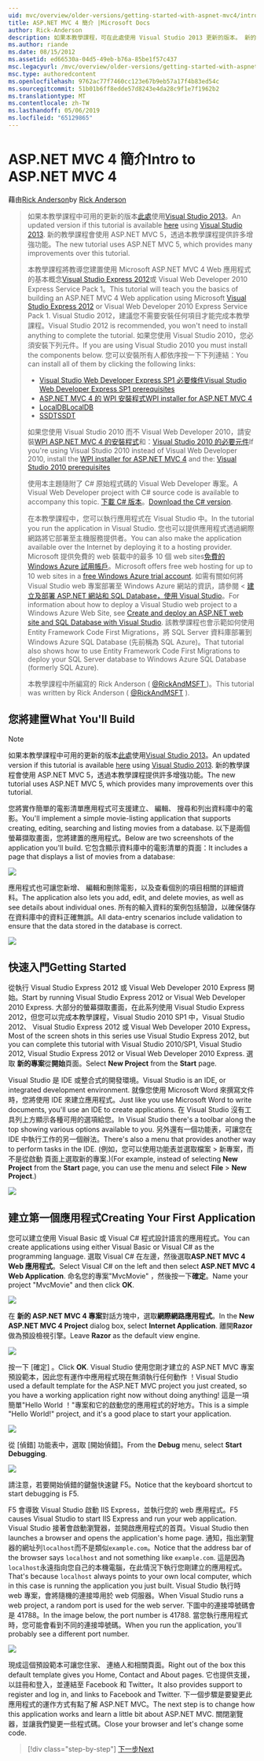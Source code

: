 ```yaml
---
uid: mvc/overview/older-versions/getting-started-with-aspnet-mvc4/intro-to-aspnet-mvc-4
title: ASP.NET MVC 4 簡介 |Microsoft Docs
author: Rick-Anderson
description: 如果本教學課程，可在此處使用 Visual Studio 2013 更新的版本。 新的教學課程會使用 ASP.NET MVC 5，可提供許多增強功能，透過 t...
ms.author: riande
ms.date: 08/15/2012
ms.assetid: ed66530a-04d5-49eb-b76a-85be1f57c437
msc.legacyurl: /mvc/overview/older-versions/getting-started-with-aspnet-mvc4/intro-to-aspnet-mvc-4
msc.type: authoredcontent
ms.openlocfilehash: 9762ac77f7460cc123e67b9eb57a17f4b83ed54c
ms.sourcegitcommit: 51b01b6ff8edde57d8243e4da28c9f1e7f1962b2
ms.translationtype: MT
ms.contentlocale: zh-TW
ms.lasthandoff: 05/06/2019
ms.locfileid: "65129865"
---
```

# <a name="intro-to-aspnet-mvc-4"></a><span data-ttu-id="be622-104">ASP.NET MVC 4 簡介</span><span class="sxs-lookup"><span data-stu-id="be622-104">Intro to ASP.NET MVC 4</span></span>

<span data-ttu-id="be622-105">藉由[Rick Anderson]((https://twitter.com/RickAndMSFT))</span><span class="sxs-lookup"><span data-stu-id="be622-105">by [Rick Anderson]((https://twitter.com/RickAndMSFT))</span></span>

> <span data-ttu-id="be622-106">如果本教學課程中可用的更新的版本[此處](../../getting-started/introduction/getting-started.md)使用[Visual Studio 2013](https://my.visualstudio.com/Downloads?q=visual%20studio%202013)。</span><span class="sxs-lookup"><span data-stu-id="be622-106">An updated version if this tutorial is available [here](../../getting-started/introduction/getting-started.md) using [Visual Studio 2013](https://my.visualstudio.com/Downloads?q=visual%20studio%202013).</span></span> <span data-ttu-id="be622-107">新的教學課程會使用 ASP.NET MVC 5，透過本教學課程提供許多增強功能。</span><span class="sxs-lookup"><span data-stu-id="be622-107">The new tutorial uses ASP.NET MVC 5, which provides many improvements over this tutorial.</span></span>
>
> <span data-ttu-id="be622-108">本教學課程將教導您建置使用 Microsoft ASP.NET MVC 4 Web 應用程式的基本概念[Visual Studio Express 2012](https://www.microsoft.com/visualstudio/11/products/express)或 Visual Web Developer 2010 Express Service Pack 1。</span><span class="sxs-lookup"><span data-stu-id="be622-108">This tutorial will teach you the basics of building an ASP.NET MVC 4 Web application using Microsoft [Visual Studio Express 2012](https://www.microsoft.com/visualstudio/11/products/express) or Visual Web Developer 2010 Express Service Pack 1.</span></span> <span data-ttu-id="be622-109">Visual Studio 2012，建議您不需要安裝任何項目才能完成本教學課程。</span><span class="sxs-lookup"><span data-stu-id="be622-109">Visual Studio 2012 is recommended, you won't need to install anything to complete the tutorial.</span></span> <span data-ttu-id="be622-110">如果您使用 Visual Studio 2010，您必須安裝下列元件。</span><span class="sxs-lookup"><span data-stu-id="be622-110">If you are using Visual Studio 2010 you must install the components below.</span></span> <span data-ttu-id="be622-111">您可以安裝所有人都依序按一下下列連結：</span><span class="sxs-lookup"><span data-stu-id="be622-111">You can install all of them by clicking the following links:</span></span>
>
> - [<span data-ttu-id="be622-112">Visual Studio Web Developer Express SP1 必要條件</span><span class="sxs-lookup"><span data-stu-id="be622-112">Visual Studio Web Developer Express SP1 prerequisites</span></span>](https://www.microsoft.com/web/gallery/install.aspx?appid=VWD2010SP1Pack)
> - [<span data-ttu-id="be622-113">ASP.NET MVC 4 的 WPI 安裝程式</span><span class="sxs-lookup"><span data-stu-id="be622-113">WPI installer for ASP.NET MVC 4</span></span>](https://go.microsoft.com/fwlink/?LinkId=243392)
> - [<span data-ttu-id="be622-114">LocalDB</span><span class="sxs-lookup"><span data-stu-id="be622-114">LocalDB</span></span>](https://www.microsoft.com/web/gallery/install.aspx?appid=SQLLocalDBOnly_11_0)
> - [<span data-ttu-id="be622-115">SSDT</span><span class="sxs-lookup"><span data-stu-id="be622-115">SSDT</span></span>](https://blogs.msdn.com/b/rickandy/archive/2012/08/02/installing-and-using-sql-server-data-tools-ssdt-on-visual-studio-2010-and-vwd.aspx)
>
> <span data-ttu-id="be622-116">如果您使用 Visual Studio 2010 而不 Visual Web Developer 2010，請安裝[WPI ASP.NET MVC 4 的安裝程式](https://go.microsoft.com/fwlink/?LinkId=243392)和：[Visual Studio 2010 的必要元件](https://www.microsoft.com/web/gallery/install.aspx?appsxml=&amp;appid=VS2010SP1Pack)</span><span class="sxs-lookup"><span data-stu-id="be622-116">If you're using Visual Studio 2010 instead of Visual Web Developer 2010, install the [WPI installer for ASP.NET MVC 4](https://go.microsoft.com/fwlink/?LinkId=243392) and the: [Visual Studio 2010 prerequisites](https://www.microsoft.com/web/gallery/install.aspx?appsxml=&amp;appid=VS2010SP1Pack)</span></span>
>
> <span data-ttu-id="be622-117">使用本主題隨附了 C# 原始程式碼的 Visual Web Developer 專案。</span><span class="sxs-lookup"><span data-stu-id="be622-117">A Visual Web Developer project with C# source code is available to accompany this topic.</span></span> <span data-ttu-id="be622-118">[下載 C# 版本](https://code.msdn.microsoft.com/Intro-to-ASPNET-MVC-4-61d0219d/file/114480/1/MvcMovie.zip)。</span><span class="sxs-lookup"><span data-stu-id="be622-118">[Download the C# version](https://code.msdn.microsoft.com/Intro-to-ASPNET-MVC-4-61d0219d/file/114480/1/MvcMovie.zip).</span></span>
>
> <span data-ttu-id="be622-119">在本教學課程中，您可以執行應用程式在 Visual Studio 中。</span><span class="sxs-lookup"><span data-stu-id="be622-119">In the tutorial you run the application in Visual Studio.</span></span> <span data-ttu-id="be622-120">您也可以提供應用程式透過網際網路將它部署至主機服務提供者。</span><span class="sxs-lookup"><span data-stu-id="be622-120">You can also make the application available over the Internet by deploying it to a hosting provider.</span></span> <span data-ttu-id="be622-121">Microsoft 提供免費的 web 裝載中的最多 10 個 web sites[免費的 Windows Azure 試用帳戶](https://www.windowsazure.com/pricing/free-trial/?WT.mc_id=A443DD604)。</span><span class="sxs-lookup"><span data-stu-id="be622-121">Microsoft offers free web hosting for up to 10 web sites in a [free Windows Azure trial account](https://www.windowsazure.com/pricing/free-trial/?WT.mc_id=A443DD604).</span></span> <span data-ttu-id="be622-122">如需有關如何將 Visual Studio web 專案部署至 Windows Azure 網站的資訊，請參閱 <<c0> [ 建立及部署 ASP.NET 網站和 SQL Database，使用 Visual Studio](https://docs.microsoft.com/dotnet/azure/)。</span><span class="sxs-lookup"><span data-stu-id="be622-122">For information about how to deploy a Visual Studio web project to a Windows Azure Web Site, see [Create and deploy an ASP.NET web site and SQL Database with Visual Studio](https://docs.microsoft.com/dotnet/azure/).</span></span> <span data-ttu-id="be622-123">該教學課程也會示範如何使用 Entity Framework Code First Migrations，將 SQL Server 資料庫部署到 Windows Azure SQL Database (先前稱為 SQL Azure)。</span><span class="sxs-lookup"><span data-stu-id="be622-123">That tutorial also shows how to use Entity Framework Code First Migrations to deploy your SQL Server database to Windows Azure SQL Database (formerly SQL Azure).</span></span>
>
> <span data-ttu-id="be622-124">本教學課程中所編寫的 Rick Anderson ( [ @RickAndMSFT ](https://twitter.com/#!/RickAndMSFT) )。</span><span class="sxs-lookup"><span data-stu-id="be622-124">This tutorial was written by Rick Anderson ( [@RickAndMSFT](https://twitter.com/#!/RickAndMSFT) ).</span></span>

## <a name="what-youll-build"></a><span data-ttu-id="be622-125">您將建置</span><span class="sxs-lookup"><span data-stu-id="be622-125">What You'll Build</span></span>

> [!NOTE]
> <span data-ttu-id="be622-126">如果本教學課程中可用的更新的版本[此處](../../getting-started/introduction/getting-started.md)使用[Visual Studio 2013](https://my.visualstudio.com/Downloads?q=visual%20studio%202013)。</span><span class="sxs-lookup"><span data-stu-id="be622-126">An updated version if this tutorial is available [here](../../getting-started/introduction/getting-started.md) using [Visual Studio 2013](https://my.visualstudio.com/Downloads?q=visual%20studio%202013).</span></span> <span data-ttu-id="be622-127">新的教學課程會使用 ASP.NET MVC 5，透過本教學課程提供許多增強功能。</span><span class="sxs-lookup"><span data-stu-id="be622-127">The new tutorial uses ASP.NET MVC 5, which provides many improvements over this tutorial.</span></span>

<span data-ttu-id="be622-128">您將實作簡單的電影清單應用程式可支援建立、 編輯、 搜尋和列出資料庫中的電影。</span><span class="sxs-lookup"><span data-stu-id="be622-128">You'll implement a simple movie-listing application that supports creating, editing, searching and listing movies from a database.</span></span> <span data-ttu-id="be622-129">以下是兩個螢幕擷取畫面，您將建置的應用程式。</span><span class="sxs-lookup"><span data-stu-id="be622-129">Below are two screenshots of the application you'll build.</span></span> <span data-ttu-id="be622-130">它包含顯示資料庫中的電影清單的頁面：</span><span class="sxs-lookup"><span data-stu-id="be622-130">It includes a page that displays a list of movies from a database:</span></span>

![](intro-to-aspnet-mvc-4/_static/image1.png)

<span data-ttu-id="be622-131">應用程式也可讓您新增、 編輯和刪除電影，以及查看個別的項目相關的詳細資料。</span><span class="sxs-lookup"><span data-stu-id="be622-131">The application also lets you add, edit, and delete movies, as well as see details about individual ones.</span></span> <span data-ttu-id="be622-132">所有的輸入資料的案例包括驗證，以確保儲存在資料庫中的資料正確無誤。</span><span class="sxs-lookup"><span data-stu-id="be622-132">All data-entry scenarios include validation to ensure that the data stored in the database is correct.</span></span>

![](intro-to-aspnet-mvc-4/_static/image2.png)

## <a name="getting-started"></a><span data-ttu-id="be622-133">快速入門</span><span class="sxs-lookup"><span data-stu-id="be622-133">Getting Started</span></span>

<span data-ttu-id="be622-134">從執行 Visual Studio Express 2012 或 Visual Web Developer 2010 Express 開始。</span><span class="sxs-lookup"><span data-stu-id="be622-134">Start by running Visual Studio Express 2012 or Visual Web Developer 2010 Express.</span></span> <span data-ttu-id="be622-135">大部分的螢幕擷取畫面，在此系列使用 Visual Studio Express 2012，但您可以完成本教學課程，Visual Studio 2010 SP1 中，Visual Studio 2012、 Visual Studio Express 2012 或 Visual Web Developer 2010 Express。</span><span class="sxs-lookup"><span data-stu-id="be622-135">Most of the screen shots in this series use Visual Studio Express 2012, but you can complete this tutorial with Visual Studio 2010/SP1, Visual Studio 2012, Visual Studio Express 2012 or Visual Web Developer 2010 Express.</span></span> <span data-ttu-id="be622-136">選取 **新的專案**從**開始**頁面。</span><span class="sxs-lookup"><span data-stu-id="be622-136">Select **New Project** from the **Start** page.</span></span>

<span data-ttu-id="be622-137">Visual Studio 是 IDE 或整合式的開發環境。</span><span class="sxs-lookup"><span data-stu-id="be622-137">Visual Studio is an IDE, or integrated development environment.</span></span> <span data-ttu-id="be622-138">就像您使用 Microsoft Word 來撰寫文件時，您將使用 IDE 來建立應用程式。</span><span class="sxs-lookup"><span data-stu-id="be622-138">Just like you use Microsoft Word to write documents, you'll use an IDE to create applications.</span></span> <span data-ttu-id="be622-139">在 Visual Studio 沒有工具列上方顯示各種可用的選項給您。</span><span class="sxs-lookup"><span data-stu-id="be622-139">In Visual Studio there's a toolbar along the top showing various options available to you.</span></span> <span data-ttu-id="be622-140">另外還有一個功能表，可讓您在 IDE 中執行工作的另一個辦法。</span><span class="sxs-lookup"><span data-stu-id="be622-140">There's also a menu that provides another way to perform tasks in the IDE.</span></span> <span data-ttu-id="be622-141">(例如，您可以使用功能表並選取檔案 &gt; 新專案，而不是從啟動 頁面上選取新的專案.)</span><span class="sxs-lookup"><span data-stu-id="be622-141">(For example, instead of selecting **New Project** from the **Start** page, you can use the menu and select **File** &gt; **New Project**.)</span></span>

![](intro-to-aspnet-mvc-4/_static/image3.png)

## <a name="creating-your-first-application"></a><span data-ttu-id="be622-142">建立第一個應用程式</span><span class="sxs-lookup"><span data-stu-id="be622-142">Creating Your First Application</span></span>

<span data-ttu-id="be622-143">您可以建立使用 Visual Basic 或 Visual C# 程式設計語言的應用程式。</span><span class="sxs-lookup"><span data-stu-id="be622-143">You can create applications using either Visual Basic or Visual C# as the programming language.</span></span> <span data-ttu-id="be622-144">選取 Visual C# 在左邊，然後選取**ASP.NET MVC 4 Web 應用程式**。</span><span class="sxs-lookup"><span data-stu-id="be622-144">Select Visual C# on the left and then select **ASP.NET MVC 4 Web Application**.</span></span> <span data-ttu-id="be622-145">命名您的專案&quot;MvcMovie&quot; ，然後按一下**確定**。</span><span class="sxs-lookup"><span data-stu-id="be622-145">Name your project &quot;MvcMovie&quot; and then click **OK**.</span></span>

![](intro-to-aspnet-mvc-4/_static/image4.png)

<span data-ttu-id="be622-146">在 **新的 ASP.NET MVC 4 專案**對話方塊中，選取**網際網路應用程式**。</span><span class="sxs-lookup"><span data-stu-id="be622-146">In the **New ASP.NET MVC 4 Project** dialog box, select **Internet Application**.</span></span> <span data-ttu-id="be622-147">離開**Razor**做為預設檢視引擎。</span><span class="sxs-lookup"><span data-stu-id="be622-147">Leave **Razor** as the default view engine.</span></span>

![](intro-to-aspnet-mvc-4/_static/image5.png)

<span data-ttu-id="be622-148">按一下 [確定] 。</span><span class="sxs-lookup"><span data-stu-id="be622-148">Click **OK**.</span></span> <span data-ttu-id="be622-149">Visual Studio 使用您剛才建立的 ASP.NET MVC 專案預設範本，因此您有運作中應用程式現在無須執行任何動作 ！</span><span class="sxs-lookup"><span data-stu-id="be622-149">Visual Studio used a default template for the ASP.NET MVC project you just created, so you have a working application right now without doing anything!</span></span> <span data-ttu-id="be622-150">這是一項簡單&quot;Hello World ！&quot;專案和它的啟動您的應用程式的好地方。</span><span class="sxs-lookup"><span data-stu-id="be622-150">This is a simple &quot;Hello World!&quot; project, and it's a good place to start your application.</span></span>

![](intro-to-aspnet-mvc-4/_static/image6.png)

<span data-ttu-id="be622-151">從 [偵錯] 功能表中，選取 [開始偵錯]。</span><span class="sxs-lookup"><span data-stu-id="be622-151">From the **Debug** menu, select **Start Debugging**.</span></span>

![](intro-to-aspnet-mvc-4/_static/image7.png)

<span data-ttu-id="be622-152">請注意，若要開始偵錯的鍵盤快速鍵 F5。</span><span class="sxs-lookup"><span data-stu-id="be622-152">Notice that the keyboard shortcut to start debugging is F5.</span></span>

<span data-ttu-id="be622-153">F5 會導致 Visual Studio 啟動 IIS Express，並執行您的 web 應用程式。</span><span class="sxs-lookup"><span data-stu-id="be622-153">F5 causes Visual Studio to start IIS Express and run your web application.</span></span> <span data-ttu-id="be622-154">Visual Studio 接著會啟動瀏覽器，並開啟應用程式的首頁。</span><span class="sxs-lookup"><span data-stu-id="be622-154">Visual Studio then launches a browser and opens the application's home page.</span></span> <span data-ttu-id="be622-155">通知，指出瀏覽器的網址列`localhost`而不是類似`example.com`。</span><span class="sxs-lookup"><span data-stu-id="be622-155">Notice that the address bar of the browser says `localhost` and not something like `example.com`.</span></span> <span data-ttu-id="be622-156">這是因為`localhost`永遠指向您自己的本機電腦，在此情況下執行您剛建立的應用程式。</span><span class="sxs-lookup"><span data-stu-id="be622-156">That's because `localhost` always points to your own local computer, which in this case is running the application you just built.</span></span> <span data-ttu-id="be622-157">Visual Studio 執行時 web 專案，會將隨機的連接埠用於 web 伺服器。</span><span class="sxs-lookup"><span data-stu-id="be622-157">When Visual Studio runs a web project, a random port is used for the web server.</span></span> <span data-ttu-id="be622-158">下圖中的連接埠號碼會是 41788。</span><span class="sxs-lookup"><span data-stu-id="be622-158">In the image below, the port number is 41788.</span></span> <span data-ttu-id="be622-159">當您執行應用程式時，您可能會看到不同的連接埠號碼。</span><span class="sxs-lookup"><span data-stu-id="be622-159">When you run the application, you'll probably see a different port number.</span></span>

![](intro-to-aspnet-mvc-4/_static/image8.png)

<span data-ttu-id="be622-160">現成這個預設範本可讓您住家、 連絡人和相關頁面。</span><span class="sxs-lookup"><span data-stu-id="be622-160">Right out of the box this default template gives you Home, Contact and About pages.</span></span> <span data-ttu-id="be622-161">它也提供支援，以註冊和登入，並連結至 Facebook 和 Twitter。</span><span class="sxs-lookup"><span data-stu-id="be622-161">It also provides support to register and log in, and links to Facebook and Twitter.</span></span> <span data-ttu-id="be622-162">下一個步驟是要變更此應用程式的運作方式有點了解 ASP.NET MVC。</span><span class="sxs-lookup"><span data-stu-id="be622-162">The next step is to change how this application works and learn a little bit about ASP.NET MVC.</span></span> <span data-ttu-id="be622-163">關閉瀏覽器，並讓我們變更一些程式碼。</span><span class="sxs-lookup"><span data-stu-id="be622-163">Close your browser and let's change some code.</span></span>

> [!div class="step-by-step"]
> [<span data-ttu-id="be622-164">下一步</span><span class="sxs-lookup"><span data-stu-id="be622-164">Next</span></span>](adding-a-controller.md)
